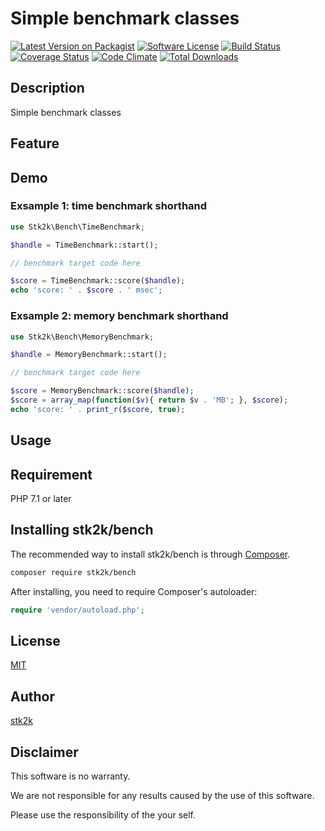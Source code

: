 Simple benchmark classes
=======================

[![Latest Version on Packagist](https://img.shields.io/packagist/v/stk2k/bench.svg?style=flat-square)](https://packagist.org/packages/stk2k/bench)
[![Software License](https://img.shields.io/badge/license-MIT-brightgreen.svg?style=flat-square)](LICENSE.md)
[![Build Status](https://travis-ci.org/stk2k/bench.svg?branch=master)](https://travis-ci.org/stk2k/bench)
[![Coverage Status](https://coveralls.io/repos/github/stk2k/bench/badge.svg?branch=master)](https://coveralls.io/github/stk2k/bench?branch=master)
[![Code Climate](https://codeclimate.com/github/stk2k/bench/badges/gpa.svg)](https://codeclimate.com/github/stk2k/bench)
[![Total Downloads](https://img.shields.io/packagist/dt/stk2k/bench.svg?style=flat-square)](https://packagist.org/packages/stk2k/bench)

## Description

Simple benchmark classes


## Feature

## Demo

### Exsample 1: time benchmark shorthand
```php
use Stk2k\Bench\TimeBenchmark;

$handle = TimeBenchmark::start();

// benchmark target code here

$score = TimeBenchmark::score($handle);
echo 'score: ' . $score . ' msec';
```

### Exsample 2: memory benchmark shorthand
```php
use Stk2k\Bench\MemoryBenchmark;

$handle = MemoryBenchmark::start();

// benchmark target code here

$score = MemoryBenchmark::score($handle);
$score = array_map(function($v){ return $v . 'MB'; }, $score);
echo 'score: ' . print_r($score, true);
```

## Usage

## Requirement

PHP 7.1 or later

## Installing stk2k/bench

The recommended way to install stk2k/bench is through
[Composer](http://getcomposer.org).

```bash
composer require stk2k/bench
```

After installing, you need to require Composer's autoloader:

```php
require 'vendor/autoload.php';
```

## License
[MIT](https://github.com/stk2k/bench/blob/master/LICENSE)

## Author

[stk2k](https://github.com/stk2k)

## Disclaimer

This software is no warranty.

We are not responsible for any results caused by the use of this software.

Please use the responsibility of the your self.


